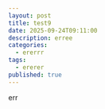 ```yaml
---
layout: post
title: test9
date: 2025-09-24T09:11:00
description: erree
categories:
  - ererrr
tags:
  - ererer
published: true
---
```

err
